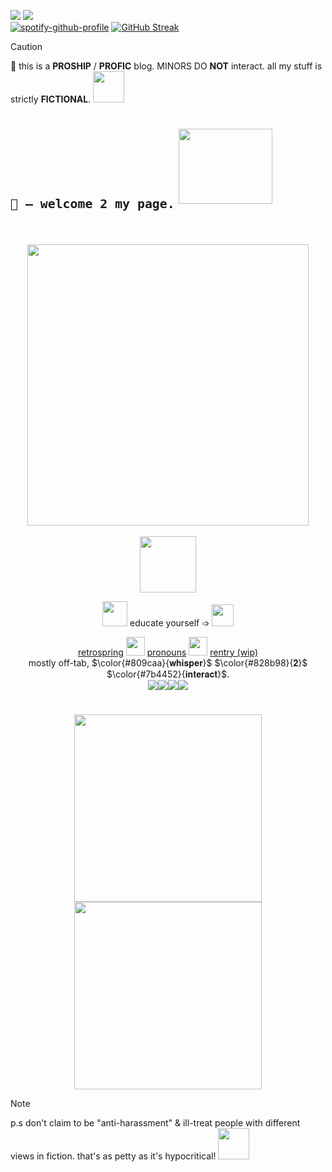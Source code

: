 [![](https://visitcount.itsvg.in/api?id=nomansIand&label=%3F&color=4&icon=5&pretty=false)](https://visitcount.itsvg.in) <img src="https://github.com/user-attachments/assets/88806ec4-bf2a-4f65-9e41-97cc0ef31151"> <br /> 
[![spotify-github-profile](https://spotify-github-profile.kittinanx.com/api/view?uid=lmhdm5zmfci92vqr7qzgjl0u7&cover_image=true&theme=novatorem&show_offline=true&background_color=121212&interchange=true&bar_color=ff0000&bar_color_cover=true)](https://spotify-github-profile.kittinanx.com/api/view?uid=lmhdm5zmfci92vqr7qzgjl0u7&redirect=true) [![GitHub Streak](https://streak-stats.demolab.com?user=nomansIand&hide_border=true&mode=weekly&card_width=10&card_height=10&ring=A22C2354&sideNums=809CAA&currStreakLabel=82505C&sideLabels=747C88&dates=7B4452&stroke=818A9A&background=FEFEFF00&hide_current_streak=true&hide_longest_streak=true)](https://git.io/streak-stats) <br />
> [!CAUTION]
> 🔞 this is a **PROSHIP** / __PROFIC__ blog. MINORS DO **NOT** interact. all my stuff is strictly **FICTIONAL**. <img src="https://github.com/user-attachments/assets/9735112d-fea6-4f1c-94d6-093a25c89fba" height=50 weight=50>
# <sub>``🐙 – welcome 2 my page.``</sub> <img src="https://github.com/user-attachments/assets/aab5fd52-35fe-42e8-8399-df7d237f85ff" height=120 width=150> <br /> <br />
<div align="center">
<img src="https://github.com/user-attachments/assets/c144446d-59e4-4138-b333-c6f7b2e5428d" height=450 weight=750> <br /> <br />
</div>
<div align="center">
 <img src="https://github.com/user-attachments/assets/16a852d3-9291-4be3-b1ec-0ef561257954" height=90 weight=150> <br /> 
  
 <img src="https://github.com/user-attachments/assets/25e7c20a-4af3-4e8b-b771-8dc4fe2eb56b" height=40 weight=40> educate yourself ➩ [<img src="https://github.com/user-attachments/assets/b6f6fad7-470d-4f5e-9eb9-19179608a613" height=35 weight=35>](https://define-proship.carrd.co/) <br />
 
 [retrospring](https://retrospring.net/@A_90) <img src="https://github.com/user-attachments/assets/4f895e5f-543e-4283-ad89-3778eedaec18" height=30 weight=30> [pronouns](https://pronouns.cc/@yesmylord) <img src="https://github.com/user-attachments/assets/dc6f5cb4-7a1b-4fb9-9325-488fcdff20bb" height=30 weight=30> [rentry (wip)](https://rentry.co/applepox) <br />
 mostly off-tab, $\color{#809caa}{𝐰𝐡𝐢𝐬𝐩𝐞𝐫}$ $\color{#828b98}{𝟐}$ $\color{#7b4452}{𝐢𝐧𝐭𝐞𝐫𝐚𝐜𝐭}$. <br />
<img src="https://github.com/user-attachments/assets/64e46a18-c6be-404c-9898-94f996ce73e4"><img src="https://github.com/user-attachments/assets/75da8761-f2ac-41b7-98d1-b1bcbbf2fc32"><img src="https://github.com/user-attachments/assets/5255cc11-dcce-4952-b57a-96ff8a07eadd"><img src="https://github.com/user-attachments/assets/7498fe6e-5792-406e-988d-4a6a0d2a5cf3"> <br />
#
<img src="https://github.com/user-attachments/assets/9fd5e342-6d37-463c-b948-50a5f767f60d" height=300 weight=300><img src="https://github.com/user-attachments/assets/b57cbd9e-a6f8-4896-8798-42c889a33531" height=300 weight=300> <br />
</div>

> [!NOTE]
> p.s don't claim to be "anti-harassment" & ill-treat people with different views in fiction. that's as petty as it's hypocritical! <img src="https://github.com/user-attachments/assets/9786f6f7-a185-4b2a-92f7-f6c0335bd52a" height=50 weight=50>
